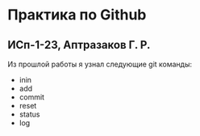 # Практика по Github
## ИСп-1-23, Аптразаков Г. Р.
Из прошлой работы я узнал следующие git команды:
* inin
* add
* commit
* reset
* status
* log